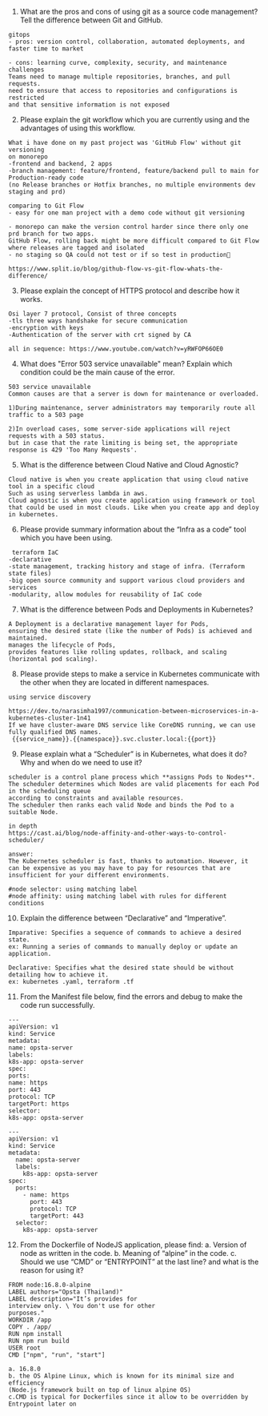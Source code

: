 
1. What are the pros and cons of using git as a source code
management? Tell the difference between Git and GitHub.
```
gitops
- pros: version control, collaboration, automated deployments, and faster time to market

- cons: learning curve, complexity, security, and maintenance challenges
Teams need to manage multiple repositories, branches, and pull requests.
need to ensure that access to repositories and configurations is restricted 
and that sensitive information is not exposed

```
2. Please explain the git workflow which you are currently
using and the advantages of using this workflow.

```
What i have done on my past project was 'GitHub Flow' without git versioning
on monorepo 
-frontend and backend, 2 apps
-branch management: feature/frontend, feature/backend pull to main for Production-ready code
(no Release branches or Hotfix branches, no multiple environments dev staging and prd)

comparing to Git Flow 
- easy for one man project with a demo code without git versioning

- monorepo can make the version control harder since there only one prd branch for two apps. 
GitHub Flow, rolling back might be more difficult compared to Git Flow where releases are tagged and isolated
- no staging so QA could not test or if so test in production🥲

https://www.split.io/blog/github-flow-vs-git-flow-whats-the-difference/
```

3. Please explain the concept of HTTPS protocol and describe
how it works.
```
Osi layer 7 protocol, Consist of three concepts
-tls three ways handshake for secure communication
-encryption with keys
-Authentication of the server with crt signed by CA

all in sequence: https://www.youtube.com/watch?v=yRWFOP66OE0
```

4. What does "Error 503 service unavailable" mean? Explain
which condition could be the main cause of the error.

```
503 service unavailable
Common causes are that a server is down for maintenance or overloaded.

1)During maintenance, server administrators may temporarily route all traffic to a 503 page

2)In overload cases, some server-side applications will reject requests with a 503 status. 
but in case that the rate limiting is being set, the appropriate response is 429 'Too Many Requests'.
```

5. What is the difference between Cloud Native and Cloud
Agnostic?
```
Cloud native is when you create application that using cloud native tool in a specific cloud
Such as using serverless lambda in aws.
Cloud agnostic is when you create application using framework or tool 
that could be used in most clouds. Like when you create app and deploy in kubernetes.
```

6. Please provide summary information about the “Infra as a
code” tool which you have been using. 

```
 terraform IaC
-declarative 
-state management, tracking history and stage of infra. (Terraform state files)
-big open source community and support various cloud providers and services
-modularity, allow modules for reusability of IaC code
```

7. What is the difference between Pods and Deployments in Kubernetes?
```
A Deployment is a declarative management layer for Pods, 
ensuring the desired state (like the number of Pods) is achieved and maintained.
manages the lifecycle of Pods,
provides features like rolling updates, rollback, and scaling (horizontal pod scaling).
```

8. Please provide steps to make a service in Kubernetes
communicate with the other when they are located in different namespaces.
```
using service discovery

https://dev.to/narasimha1997/communication-between-microservices-in-a-kubernetes-cluster-1n41
If we have cluster-aware DNS service like CoreDNS running, we can use fully qualified DNS names. 
 {{service_name}}.{{namespace}}.svc.cluster.local:{{port}}
```

9. Please explain what a “Scheduler” is in Kubernetes, what
does it do? Why and when do we need to use it?
```
scheduler is a control plane process which **assigns Pods to Nodes**. 
The scheduler determines which Nodes are valid placements for each Pod in the scheduling queue 
according to constraints and available resources. 
The scheduler then ranks each valid Node and binds the Pod to a suitable Node.

in depth
https://cast.ai/blog/node-affinity-and-other-ways-to-control-scheduler/

answer:
The Kubernetes scheduler is fast, thanks to automation. However, it can be expensive as you may have to pay for resources that are insufficient for your different environments. 

#node selector: using matching label
#node affinity: using matching label with rules for different conditions

```

10. Explain the difference between “Declarative” and
“Imperative”.
```
Imparative: Specifies a sequence of commands to achieve a desired state. 
ex: Running a series of commands to manually deploy or update an application. 

Declarative: Specifies what the desired state should be without detailing how to achieve it.
ex: kubernetes .yaml, terraform .tf 
```


11. From the Manifest file below, find the errors and debug to
make the code run successfully.
```
---
apiVersion: v1
kind: Service
metadata:
name: opsta-server
labels:
k8s-app: opsta-server
spec:
ports:
name: https
port: 443
protocol: TCP
targetPort: https
selector:
k8s-app: opsta-server
```

```
---
apiVersion: v1
kind: Service
metadata:
  name: opsta-server
  labels:
    k8s-app: opsta-server
spec:
  ports:
    - name: https                
      port: 443
      protocol: TCP
      targetPort: 443             
  selector:
    k8s-app: opsta-server         
```

12. From the Dockerfile of NodeJS application, please find:
a. Version of node as written in the code.
b. Meaning of “alpine” in the code.
c. Should we use “CMD” or “ENTRYPOINT” at the last
line? and what is the reason for using it?
```
FROM node:16.8.0-alpine
LABEL authors="Opsta (Thailand)"
LABEL description="It’s provides for
interview only. \ You don't use for other
purposes."
WORKDIR /app
COPY . /app/
RUN npm install
RUN npm run build
USER root
CMD ["npm", "run", "start"]
```

```
a. 16.8.0 
b. the OS Alpine Linux, which is known for its minimal size and efficiency
(Node.js framework built on top of linux alpine OS)
c.CMD is typical for Dockerfiles since it allow to be overridden by Entrypoint later on 
```
